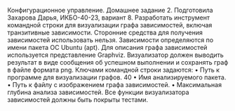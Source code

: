 Конфигурационное управление. Домашнее задание 2. Подготовила Захарова Дарья, ИКБО-40-23, вариант 8. 
Разработать инструмент командной строки для визуализации графа
зависимостей, включая транзитивные зависимости. Сторонние средства для
получения зависимостей использовать нельзя.
Зависимости определяются по имени пакета ОС Ubuntu (apt). Для описания
графа зависимостей используется представление Graphviz. Визуализатор должен
выводить результат в виде сообщения об успешном выполнении и сохранять граф
в файле формата png.
Ключами командной строки задаются:
• Путь к программе для визуализации графов.
40
• Имя анализируемого пакета.
• Путь к файлу с изображением графа зависимостей.
• Максимальная глубина анализа зависимостей.
Все функции визуализатора зависимостей должны быть покрыты тестами.
